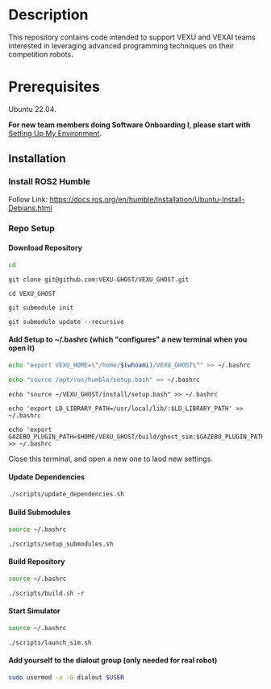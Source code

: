# Description
This repository contains code intended to support VEXU and VEXAI teams interested in leveraging advanced programming techniques on their competition robots.

# Prerequisites
Ubuntu 22.04.

**For new team members doing Software Onboarding I, please start with** [Setting Up My Environment](https://github.com/VEXU-GHOST/VEXU_GHOST/blob/develop/SetupMyEnvironment.md).

## Installation
### Install ROS2 Humble

Follow Link: https://docs.ros.org/en/humble/Installation/Ubuntu-Install-Debians.html

### Repo Setup
#### Download Repository
```sh
cd
```
```
git clone git@github.com:VEXU-GHOST/VEXU_GHOST.git
```
```
cd VEXU_GHOST
```
```
git submodule init
```
```
git submodule update --recursive
```
#### Add Setup to ~/.bashrc (which "configures" a new terminal when you open it)
```sh
echo "export VEXU_HOME=\"/home/$(whoami)/VEXU_GHOST\"" >> ~/.bashrc
```
```sh
echo "source /opt/ros/humble/setup.bash" >> ~/.bashrc
```
```
echo "source ~/VEXU_GHOST/install/setup.bash" >> ~/.bashrc
```
```
echo 'export LD_LIBRARY_PATH=/usr/local/lib/:$LD_LIBRARY_PATH' >> ~/.bashrc
```
```
echo 'export GAZEBO_PLUGIN_PATH=$HOME/VEXU_GHOST/build/ghost_sim:$GAZEBO_PLUGIN_PATH' >> ~/.bashrc
```
Close this terminal, and open a new one to laod new settings.
#### Update Dependencies
```sh
./scripts/update_dependencies.sh
```

#### Build Submodules
```sh
source ~/.bashrc
```
```
./scripts/setup_submodules.sh
```

#### Build Repository
```sh
source ~/.bashrc
```
```
./scripts/build.sh -r
```

#### Start Simulator
```sh
source ~/.bashrc
```
```
./scripts/launch_sim.sh
```

#### Add yourself to the dialout group (only needed for real robot)

```sh
sudo usermod -a -G dialout $USER
```
